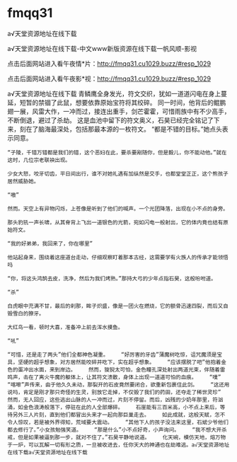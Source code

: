 # fmqq31
а√天堂资源地址在线下载

а√天堂资源地址在线下载-中文www新版资源在线下载一帆风顺-影视

点击后面网站进入看午夜情*片：http://fmqq31.cu1029.buzz/#resp_1029

点击后面网站进入看午夜影*视：http://fmqq31.cu1029.buzz/#resp_1029

а√天堂资源地址在线下载    青鳞鹰全身发光，符文交织，犹如一道道闪电在身上蔓延，短暂的禁锢了此鼠，想要依靠原始宝符将其绞碎。    同一时间，他背后的鲲鹏翅一展，风雷大作，一冲而过，接连出重手，剑芒霍霍，可惜雨族中有不少高手，不断倒退，避过了杀劫。    这是血池中留下的符文奥义，石昊已经完全铭记了下来，刻在了脑海最深处，包括那最本源的一枚符文。    “都是不错的目标。”她点头表示同意。

    “子陵，千错万错都是我们的错，这个恶妇在此，要杀要剐随你，但是毅儿，你不能动他。”就在这时，几位宗老联袂出现。

    少女大怒，咬牙切齿，平日间出行，谁不对她礼遇有加纵然是交手，也都堂堂正正，这个熊孩子居然威胁她。

    “嗷”

    然而。天空上有异物闪烁，上苍像是听到了他们的喊声。一个光团降落，出现在小不点的身旁。

    那头豹犼一声长啸，从其脊背上飞出一道银色的光箭，宛如闪电一般射出，它的体内竟也结有原始符文。

    “我的好弟弟，我回来了，你在哪里”

    他站起身来，围绕着这座道台走动，仔细观察盯着那本古经，这需要学有火族人的传承才能领悟吗

    “你，将这头鸿鹄去皮，洗净，然后为我们烤熟。”那持大弓的少年点指石昊，这般吩咐道。

    “杀”

    白虎眼中充满不甘，最后的刹那，眸子炽盛，像是一团火在燃烧，它的额骨迅速四裂，而后又自毁雪白的獠牙。

    大红鸟一看，顿时大喜，准备冲上前去浑水摸鱼。

    “吼”

    “可惜，还是走了两头”他们全都神色凝重。    “好厉害的牙齿”蒲魔树吃惊，诅咒魔须是宝具，坚硬的超乎想象，对方居然能咬碎并吃下，实在超乎想象。    “应该摆脱了吧”他抱着金色的蛋冲出水面，来到岸边。    然而，狻猊太可怕，金色瞳孔深处射出两道光束，伴随着雷鸣声，击在了离火牛魔的躯体上，让其符文溃散，身体上出现一道道可怕的血痕。    “噗”    “喀嚓”声传来，由于他久久未动，那裂开的石皮竟然要闭合，欲重新包裹住此剑。    “这还用说吗，肯定是刚才那只奇怪的生灵，别放它走掉，不仅毁了我们的药田，还夺走了稀世灵珍”    然而，无人回应，这些逃出山脉的人一冲而过，片刻不停留。而后，凶残的少奶年那里，符汹涌，如金色浪涛般落下，停驻在此的人全部爆碎。    石崖能有三百米高，小不点上来后，等待另外三人片刻，直到他们都冒出头来才一起向那巨巢走去。    如此成就，这般天赋，怎不令人惊叹，若是被外界得知，荒域要大震动。    “其他下人的孩子没法来这里，石斌少爷他们都去修行了。”小女孩勉强笑道。    “那是什么”小不点好奇，小声询问。    “我不想大开杀戒，但是如果被逼到那一步，就对不住了。”石昊平静地说道。    化天碗，模仿天地，熔万物于一炉，可以瓦解一切有形之质，一旦被收进去，任你天大的神通也在劫难逃。а√天堂资源地址在线下载а√天堂资源地址在线下载
